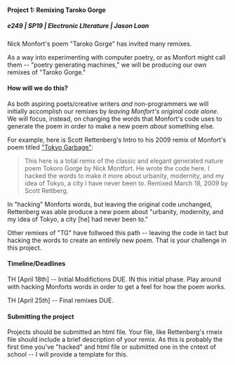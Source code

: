 #### Project 1: Remixing Taroko Gorge 

##### e249 | SP19 | Electronic LIterature | Jason Loan

Nick Monfort's poem "Taroko Gorge" has invited many remixes.

As a way into experimenting with computer poetry, or as Monfort might call them  -- "poetry generating machines," we will be producing our own remixes of "Taroko Gorge."

#### How will we do this?

As both aspiring poets/creative writers *and* non-programmers we will initially accomplish our remixes by *leaving Monfort's original code alone*. We will focus, instead, on changing the words that Monfort's code uses to generate the poem in order to make a new poem *about* something else. 

For example, here is Scott Rettenberg's Intro to his 2009 remix of Monfort's poem titled ["Tokyo Garbage"](http://retts.net/tokyogarage.html):

> This here is a total remix of the classic and elegant generated nature poem Tokoro Gorge by Nick Montfort. He wrote the code here. I hacked the words to make it more about urbanity, modernity, and my idea of Tokyo, a city I have never been to. Remixed March 18, 2009 by Scott Rettberg.

In "hacking" Monforts words, but leaving the original code unchanged, Rettenberg was able produce a new poem about "urbanity, modernity, and my idea of Tokyo, a city [he] had never been to." 

Other remixes of "TG" have follwoed this path -- leaving the code in tact but hacking the words to create an entirely new poem. That is your challenge in this project.

#### Timeline/Deadlines

TH [April 18th] -- Initial Modifictions DUE. IN this initial phase. Play around with hacking Monforts words in order to get a feel for how the poem works.

TH [April 25th] -- Final remixes DUE. 

#### Submitting the project

Projects should be submitted an html file. Your file, like Rettenberg's rmeix file should include a brief description of your remix. As this is probably the first time you've "hacked" and html file or submitted one in the cntext of school -- I will provide a template for this.